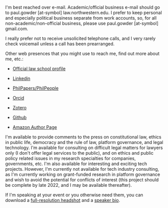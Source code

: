 I'm best reached over e-mail.  Academic/official business e-mail should go to paul.gowder [at-symbol] law.northwestern.edu.  I prefer to keep personal and especially political business separate from work accounts, so, for all non-academic/non-official business, please use paul.gowder [at-symbol] gmail.com.

I really prefer not to receive unsolicited telephone calls, and I very rarely check voicemail unless a call has been prearranged. 

Other web presences that you might use to reach me, find out more about me, etc.: 

- [Official law school profile](https://www.law.northwestern.edu/faculty/profiles/PaulAGowder/) 

- [Linkedin](http://www.linkedin.com/in/paulgowder)

- [PhilPapers/PhilPeople](https://philpeople.org/profiles/paul-gowder)

- [Orcid](http://orcid.org/0000-0001-7641-585X)

- [Zotero](https://www.zotero.org/paulgowder)

- [Github](https://github.com/paultopia)

- [Amazon Author Page](https://www.amazon.com/author/paulgowder)

I'm available to provide comments to the press on constitutional law, ethics in public life, democracy and the rule of law, platform governance, and legal technology. I'm available for consulting on difficult legal matters for lawyers only (I don't offer legal services to the public), and on ethics and public policy related issues in my research specialties for companies, governments, etc. I'm also available for interesting and exciting tech projects. However, I'm currently not available for tech industry consulting, as I'm currently working on grant-funded research in platform governance and wish to avoid the potential for conflicts of interest (this project should be complete by late 2022, and I may be available thereafter).

If I'm speaking at your event or you otherwise need them, you can download a [full-resolution headshot](/gowder-headshot-fullsize.jpg) and a [speaker bio](/gowder-speaker-bio.txt).   